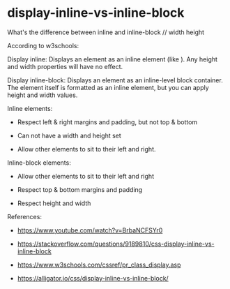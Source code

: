# display-inline-vs-inline-block
What's the difference between inline and inline-block // width height

According to w3schools:

Display inline: Displays an element as an inline element (like <span>). Any height and width properties will have no effect.

Display inline-block: Displays an element as an inline-level block container. The element itself is formatted as an inline element, but you can apply height and width values.

Inline elements:

- Respect left & right margins and padding, but not top & bottom

- Can not have a width and height set

- Allow other elements to sit to their left and right.

Inline-block elements:

- Allow other elements to sit to their left and right

- Respect top & bottom margins and padding

- Respect height and width

References:

- https://www.youtube.com/watch?v=BrbaNCFSYr0

- https://stackoverflow.com/questions/9189810/css-display-inline-vs-inline-block

- https://www.w3schools.com/cssref/pr_class_display.asp

- https://alligator.io/css/display-inline-vs-inline-block/


